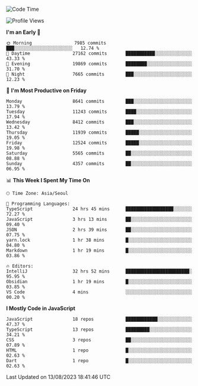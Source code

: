 <!--START_SECTION:waka-->
![Code Time](http://img.shields.io/badge/Code%20Time-5%2C319%20hrs%203%20mins-blue)

![Profile Views](http://img.shields.io/badge/Profile%20Views-0-blue)

**I'm an Early 🐤** 

```text
🌞 Morning                7985 commits        ███░░░░░░░░░░░░░░░░░░░░░░   12.74 % 
🌆 Daytime                27162 commits       ███████████░░░░░░░░░░░░░░   43.33 % 
🌃 Evening                19869 commits       ████████░░░░░░░░░░░░░░░░░   31.70 % 
🌙 Night                  7665 commits        ███░░░░░░░░░░░░░░░░░░░░░░   12.23 % 
```
📅 **I'm Most Productive on Friday** 

```text
Monday                   8641 commits        ███░░░░░░░░░░░░░░░░░░░░░░   13.79 % 
Tuesday                  11243 commits       ████░░░░░░░░░░░░░░░░░░░░░   17.94 % 
Wednesday                8412 commits        ███░░░░░░░░░░░░░░░░░░░░░░   13.42 % 
Thursday                 11939 commits       █████░░░░░░░░░░░░░░░░░░░░   19.05 % 
Friday                   12524 commits       █████░░░░░░░░░░░░░░░░░░░░   19.98 % 
Saturday                 5565 commits        ██░░░░░░░░░░░░░░░░░░░░░░░   08.88 % 
Sunday                   4357 commits        ██░░░░░░░░░░░░░░░░░░░░░░░   06.95 % 
```


📊 **This Week I Spent My Time On** 

```text
🕑︎ Time Zone: Asia/Seoul

💬 Programming Languages: 
TypeScript               24 hrs 45 mins      ██████████████████░░░░░░░   72.27 % 
JavaScript               3 hrs 13 mins       ██░░░░░░░░░░░░░░░░░░░░░░░   09.40 % 
JSON                     2 hrs 39 mins       ██░░░░░░░░░░░░░░░░░░░░░░░   07.75 % 
yarn.lock                1 hr 38 mins        █░░░░░░░░░░░░░░░░░░░░░░░░   04.80 % 
Markdown                 1 hr 19 mins        █░░░░░░░░░░░░░░░░░░░░░░░░   03.86 % 

🔥 Editors: 
IntelliJ                 32 hrs 52 mins      ████████████████████████░   95.95 % 
Obsidian                 1 hr 19 mins        █░░░░░░░░░░░░░░░░░░░░░░░░   03.85 % 
VS Code                  4 mins              ░░░░░░░░░░░░░░░░░░░░░░░░░   00.20 % 
```

**I Mostly Code in JavaScript** 

```text
JavaScript               18 repos            ████████████░░░░░░░░░░░░░   47.37 % 
TypeScript               13 repos            █████████░░░░░░░░░░░░░░░░   34.21 % 
CSS                      3 repos             ██░░░░░░░░░░░░░░░░░░░░░░░   07.89 % 
HTML                     1 repo              █░░░░░░░░░░░░░░░░░░░░░░░░   02.63 % 
Dart                     1 repo              █░░░░░░░░░░░░░░░░░░░░░░░░   02.63 % 
```




 Last Updated on 13/08/2023 18:41:46 UTC
<!--END_SECTION:waka-->
